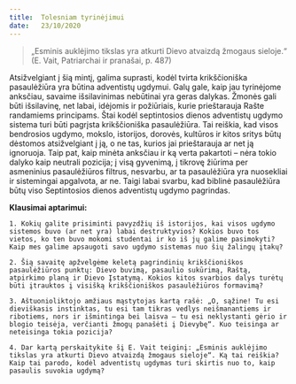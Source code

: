 ```yaml
---
title:  Tolesniam tyrinėjimui
date:   23/10/2020
---
```


> <p></p>
> „Esminis auklėjimo tikslas yra atkurti Dievo atvaizdą žmogaus sieloje.“ (E. Vait, Patriarchai ir pranašai, p. 487) 

Atsižvelgiant į šią mintį, galima suprasti, kodėl tvirta krikščioniška pasaulėžiūra yra būtina adventistų ugdymui. Galų gale, kaip jau tyrinėjome anksčiau, savaime išsilavinimas nebūtinai yra geras dalykas. Žmonės gali būti išsilavinę, net labai, idėjomis ir požiūriais, kurie prieštarauja Rašte randamiems principams. Štai kodėl septintosios dienos adventistų ugdymo sistema turi būti pagrįsta krikščioniška pasaulėžiūra. Tai reiškia, kad visos bendrosios ugdymo, mokslo, istorijos, dorovės, kultūros ir kitos sritys būtų dėstomos atsižvelgiant į ją, o ne tas, kurios jai prieštarauja ar net ją ignoruoja. Taip pat, kaip minėta anksčiau ir ką verta pakartoti – nėra tokio dalyko kaip neutrali pozicija; į visą gyvenimą, į tikrovę žiūrima per asmeninius pasaulėžiūros filtrus, nesvarbu, ar ta pasaulėžiūra yra nuosekliai ir sistemingai apgalvota, ar ne. Taigi labai svarbu, kad biblinė pasaulėžiūra būtų viso Septintosios dienos adventistų ugdymo pagrindas.

**Klausimai aptarimui:**

`1. Kokių galite prisiminti pavyzdžių iš istorijos, kai visos ugdymo sistemos buvo (ar net yra) labai destruktyvios? Kokios buvo tos vietos, ko ten buvo mokomi studentai ir ko iš jų galime pasimokyti? Kaip mes galime apsaugoti savo ugdymo sistemas nuo šių žalingų įtakų?`

`2. Šią savaitę apžvelgėme keletą pagrindinių krikščioniškos pasaulėžiūros punktų: Dievo buvimą, pasaulio sukūrimą, Raštą, atpirkimo planą ir Dievo Įstatymą. Kokios kitos svarbios dalys turėtų būti įtrauktos į visišką krikščioniškos pasaulėžiūros formavimą?`

`3. Aštuonioliktojo amžiaus mąstytojas kartą rašė: „O, sąžine! Tu esi dieviškasis instinktas, tu esi tam tikras vedlys neišmanantiems ir ribotiems, nors ir išmintinga bei laisva – tu esi neklystanti gėrio ir blogio teisėja, verčianti žmogų panašėti į Dievybę“. Kuo teisinga ar neteisinga tokia pozicija?`

`4. Dar kartą perskaitykite šį E. Vait teiginį: „Esminis auklėjimo tikslas yra atkurti Dievo atvaizdą žmogaus sieloje“. Ką tai reiškia? Kaip tai parodo, kodėl adventistų ugdymas turi skirtis nuo to, kaip pasaulis suvokia ugdymą?`